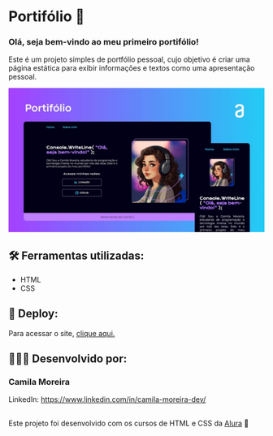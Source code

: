 # Portifólio 🫧

### Olá, seja bem-vindo ao meu primeiro portifólio! 

Este é um projeto simples de portfólio pessoal, cujo objetivo é criar uma página estática para exibir informações e textos como uma apresentação pessoal.

![portifolio-alura](./github/preview.jpg)

## 🛠️ Ferramentas utilizadas:

- HTML
- CSS

## 🔗 Deploy:

Para acessar o site, [clique aqui.](https://portifolio-seven-drab.vercel.app/)

## 👩🏻‍💻 Desenvolvido por:

### Camila Moreira

LinkedIn: https://www.linkedin.com/in/camila-moreira-dev/

## 

Este projeto foi desenvolvido com os cursos de HTML e CSS da [Alura](https://www.alura.com.br/) 🤿